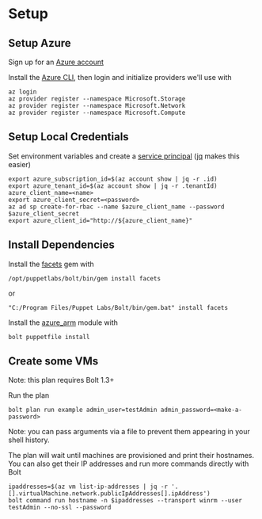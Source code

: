 # Setup

## Setup Azure
Sign up for an [Azure account](https://azure.microsoft.com/free/)

Install the [Azure CLI](https://azure.microsoft.com/documentation/articles/xplat-cli-install/), then login and initialize providers we'll use with
```
az login
az provider register --namespace Microsoft.Storage
az provider register --namespace Microsoft.Network
az provider register --namespace Microsoft.Compute
```

## Setup Local Credentials
Set environment variables and create a [service principal](https://docs.microsoft.com/en-us/cli/azure/create-an-azure-service-principal-azure-cli?view=azure-cli-latest) ([jq](https://stedolan.github.io/jq/) makes this easier)
```
export azure_subscription_id=$(az account show | jq -r .id)
export azure_tenant_id=$(az account show | jq -r .tenantId)
azure_client_name=<name>
export azure_client_secret=<password>
az ad sp create-for-rbac --name $azure_client_name --password $azure_client_secret
export azure_client_id="http://${azure_client_name}"
```

## Install Dependencies
Install the [facets](https://rubygems.org/gems/facets) gem with
```
/opt/puppetlabs/bolt/bin/gem install facets
```
or
```
"C:/Program Files/Puppet Labs/Bolt/bin/gem.bat" install facets
```

Install the [azure_arm](https://forge.puppet.com/puppetlabs/azure_arm) module with
```
bolt puppetfile install
```

## Create some VMs

Note: this plan requires Bolt 1.3+

Run the plan
```
bolt plan run example admin_user=testAdmin admin_password=<make-a-password>
```

Note: you can pass arguments via a file to prevent them appearing in your shell history.

The plan will wait until machines are provisioned and print their hostnames. You can also get their IP addresses and run more commands directly with Bolt
```
ipaddresses=$(az vm list-ip-addresses | jq -r '.[].virtualMachine.network.publicIpAddresses[].ipAddress')
bolt command run hostname -n $ipaddresses --transport winrm --user testAdmin --no-ssl --password
```

